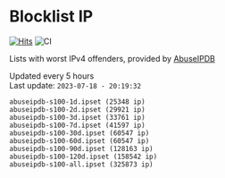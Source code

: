 # Blocklist IP

[![Hits](https://hits.seeyoufarm.com/api/count/incr/badge.svg?url=https%3A%2F%2Fgithub.com%2Fborestad%2Fblocklist-ip%2F&count_bg=%2379C83D&title_bg=%23555555&icon=&icon_color=%23E7E7E7&title=hits&edge_flat=false)](https://hits.seeyoufarm.com)  ![CI](https://img.shields.io/github/workflow/status/borestad/blocklist-ip/CI?style=flat-square)

Lists with worst IPv4 offenders, provided by [AbuseIPDB](https://www.abuseipdb.com/)

<!-- FOOTER-PLACEHOLDER -->
Updated every 5 hours<br>
Last update: `2023-07-18 - 20:19:32`
```
abuseipdb-s100-1d.ipset (25348 ip)
abuseipdb-s100-2d.ipset (29921 ip)
abuseipdb-s100-3d.ipset (33761 ip)
abuseipdb-s100-7d.ipset (41597 ip)
abuseipdb-s100-30d.ipset (60547 ip)
abuseipdb-s100-60d.ipset (60547 ip)
abuseipdb-s100-90d.ipset (128163 ip)
abuseipdb-s100-120d.ipset (158542 ip)
abuseipdb-s100-all.ipset (325873 ip)
```
